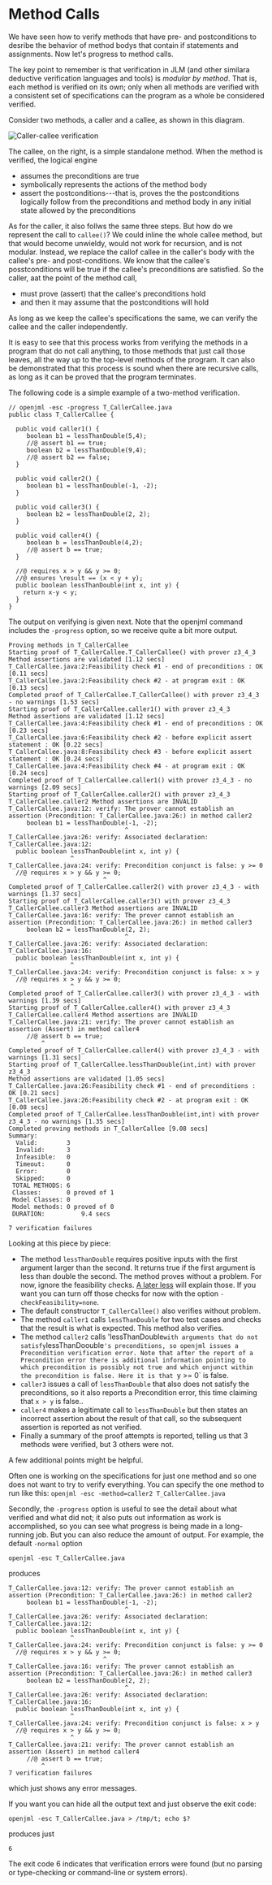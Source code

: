 # Method Calls

We have seen how to verify methods that have pre- and postconditions to desribe
the behavior of method bodys that contain if statements and assignments.
Now let's progress to method calls.

The key point to remember is that verification in JLM (and other similara
deductive verification languages and tools) is *modular by method*.
That is, each method is verified on its own; only when all methods are 
verified with a consistent set of specifications can the program as a whole be 
considered verified.

Consider two methods, a caller and a callee, as shown in this diagram.

![Caller-callee verification](./tutorial1.001.png)

The callee, on the right, is a simple standalone method. When the method is
verified, the logical engine
* assumes the preconditions are true
* symbolically represents the actions of the method body
* assert the postconditions---that is, proves the the postconditions logically follow from the preconditions and method body in any initial state allowed by the preconditions

As for the caller, it also follws the same three steps. But how do we represent the call to `callee()`? We could inline the whole callee method, but that would
become unwieldy, would not work for recursion, and is not modular.
Instead, we replace the callof callee in the caller's body with the callee's
pre- and post-conditions. We know that the callee's posstconditions will be true if the callee's preconditions are satisfied. So the caller, aat the point of the method call,

* must prove (assert) that the callee's preconditions hold
* and then it may assume that the postconditions will hold

As long as we keep the callee's specifications the same, we can verify the callee and the caller independently.

It is easy to see that this process works from verifying the methods in a program that do not call anything, to those methods that just call those leaves, all the way up to the top-level methods of the program. It can also be demonstrated that this process is sound when there are recursive calls, as long as it can
be proved that the program terminates.

The following code is a simple example of a two-method verification.

```
// openjml -esc -progress T_CallerCallee.java
public class T_CallerCallee {

  public void caller1() {
     boolean b1 = lessThanDouble(5,4);
     //@ assert b1 == true;
     boolean b2 = lessThanDouble(9,4);
     //@ assert b2 == false;
  }

  public void caller2() {
     boolean b1 = lessThanDouble(-1, -2);
  }

  public void caller3() {
     boolean b2 = lessThanDouble(2, 2);
  }

  public void caller4() {
     boolean b = lessThanDouble(4,2);
     //@ assert b == true;
  }

  //@ requires x > y && y >= 0;
  //@ ensures \result == (x < y + y);
  public boolean lessThanDouble(int x, int y) {
    return x-y < y;
  }
} 
```

The output on verifying is given next. Note that the openjml command includes
the `-progress` option, so we receive quite a bit more output.

```
Proving methods in T_CallerCallee
Starting proof of T_CallerCallee.T_CallerCallee() with prover z3_4_3
Method assertions are validated [1.12 secs]
T_CallerCallee.java:2:Feasibility check #1 - end of preconditions : OK [0.11 secs]
T_CallerCallee.java:2:Feasibility check #2 - at program exit : OK [0.13 secs]
Completed proof of T_CallerCallee.T_CallerCallee() with prover z3_4_3 - no warnings [1.53 secs]
Starting proof of T_CallerCallee.caller1() with prover z3_4_3
Method assertions are validated [1.12 secs]
T_CallerCallee.java:4:Feasibility check #1 - end of preconditions : OK [0.23 secs]
T_CallerCallee.java:6:Feasibility check #2 - before explicit assert statement : OK [0.22 secs]
T_CallerCallee.java:8:Feasibility check #3 - before explicit assert statement : OK [0.24 secs]
T_CallerCallee.java:4:Feasibility check #4 - at program exit : OK [0.24 secs]
Completed proof of T_CallerCallee.caller1() with prover z3_4_3 - no warnings [2.09 secs]
Starting proof of T_CallerCallee.caller2() with prover z3_4_3
T_CallerCallee.caller2 Method assertions are INVALID
T_CallerCallee.java:12: verify: The prover cannot establish an assertion (Precondition: T_CallerCallee.java:26:) in method caller2
     boolean b1 = lessThanDouble(-1, -2);
                                ^
T_CallerCallee.java:26: verify: Associated declaration: T_CallerCallee.java:12:
  public boolean lessThanDouble(int x, int y) {
                 ^
T_CallerCallee.java:24: verify: Precondition conjunct is false: y >= 0
  //@ requires x > y && y >= 0;
                          ^
Completed proof of T_CallerCallee.caller2() with prover z3_4_3 - with warnings [1.37 secs]
Starting proof of T_CallerCallee.caller3() with prover z3_4_3
T_CallerCallee.caller3 Method assertions are INVALID
T_CallerCallee.java:16: verify: The prover cannot establish an assertion (Precondition: T_CallerCallee.java:26:) in method caller3
     boolean b2 = lessThanDouble(2, 2);
                                ^
T_CallerCallee.java:26: verify: Associated declaration: T_CallerCallee.java:16:
  public boolean lessThanDouble(int x, int y) {
                 ^
T_CallerCallee.java:24: verify: Precondition conjunct is false: x > y
  //@ requires x > y && y >= 0;
                 ^
Completed proof of T_CallerCallee.caller3() with prover z3_4_3 - with warnings [1.39 secs]
Starting proof of T_CallerCallee.caller4() with prover z3_4_3
T_CallerCallee.caller4 Method assertions are INVALID
T_CallerCallee.java:21: verify: The prover cannot establish an assertion (Assert) in method caller4
     //@ assert b == true;
         ^
Completed proof of T_CallerCallee.caller4() with prover z3_4_3 - with warnings [1.31 secs]
Starting proof of T_CallerCallee.lessThanDouble(int,int) with prover z3_4_3
Method assertions are validated [1.05 secs]
T_CallerCallee.java:26:Feasibility check #1 - end of preconditions : OK [0.21 secs]
T_CallerCallee.java:26:Feasibility check #2 - at program exit : OK [0.08 secs]
Completed proof of T_CallerCallee.lessThanDouble(int,int) with prover z3_4_3 - no warnings [1.35 secs]
Completed proving methods in T_CallerCallee [9.08 secs]
Summary:
  Valid:        3
  Invalid:      3
  Infeasible:   0
  Timeout:      0
  Error:        0
  Skipped:      0
 TOTAL METHODS: 6
 Classes:       0 proved of 1
 Model Classes: 0
 Model methods: 0 proved of 0
 DURATION:          9.4 secs

7 verification failures
```

Looking at this piece by piece:
* The method `lessThanDouble` requires positive inputs with the first argument
larger than the second. It returns true if the first argument is less than double the second. The method proves without a problem. For now, ignore the 
feasibility checks. [A later less](FeasibilityChecks) will explain those.
If you want you can turn off those checks for now with the option `-checkFeasibility=none`.
* The default constructor `T_CallerCallee()` also verifies without problem.
* The method `caller1` calls `lessThanDouble` for two test cases and checks 
that the result is what is expected. This method also verifies.
* The method `caller2` calls 'lessThanDouble` with arguments that do not 
satisfy `lessThanDoouble`'s preconditions, so openjml issues a Precondition
verification error. Note that after the report of a Precondition error there
is additional information pointing to which precondition is possibly not
true and which onjunct within the precondition is false. Here it is that
`y >= 0` is false.
* `caller3` issues a call of `lessThanDouble` that also does not satisfy the
preconditions, so it also reports a Precondition error, this time claiming
that `x > y` is false..
* `caller4` makes a legitimate call to `lessThanDouble` but then states an
incorrect assertion about the result of that call, so the subsequent assertion
is reported as not verified.
* Finally a summary of the proof attempts is reported, telling us that 3 methods were verified, but 3 others were not.

A few additional points might be helpful.

Often one is working on the specifications for just one method and so one does not want to try to verify everything. You can specify the one method to run like this:
`openjml -esc -method=caller2 T_CallerCallee.java`

Secondly, the `-progress` option is useful to see the detail about what verified and what did not; it also puts out information as work is accomplished, so you can see what progress is being made in a long-running job. But you can also reduce the amount of output. For example, the default `-normal` option
```
openjml -esc T_CallerCallee.java
```
produces
```
T_CallerCallee.java:12: verify: The prover cannot establish an assertion (Precondition: T_CallerCallee.java:26:) in method caller2
     boolean b1 = lessThanDouble(-1, -2);
                                ^
T_CallerCallee.java:26: verify: Associated declaration: T_CallerCallee.java:12:
  public boolean lessThanDouble(int x, int y) {
                 ^
T_CallerCallee.java:24: verify: Precondition conjunct is false: y >= 0
  //@ requires x > y && y >= 0;
                          ^
T_CallerCallee.java:16: verify: The prover cannot establish an assertion (Precondition: T_CallerCallee.java:26:) in method caller3
     boolean b2 = lessThanDouble(2, 2);
                                ^
T_CallerCallee.java:26: verify: Associated declaration: T_CallerCallee.java:16:
  public boolean lessThanDouble(int x, int y) {
                 ^
T_CallerCallee.java:24: verify: Precondition conjunct is false: x > y
  //@ requires x > y && y >= 0;
                 ^
T_CallerCallee.java:21: verify: The prover cannot establish an assertion (Assert) in method caller4
     //@ assert b == true;
         ^
7 verification failures
```
which just shows any error messages.

If you want you can hide all the output text and just observe the exit code:
```
openjml -esc T_CallerCallee.java > /tmp/t; echo $?
```
produces just
```
6
```
The exit code 6 indicates that verification errors were found (but no parsing
or type-checking or command-line or system errors).
